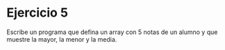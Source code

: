 <h1>Ejercicio 5</h1>
<p>Escribe un programa que defina un array con 5 notas de un alumno y que muestre la mayor, la menor y la media.</p>